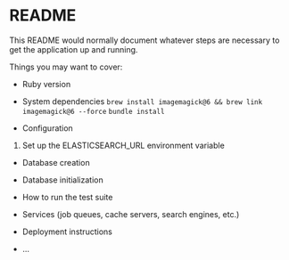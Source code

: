 # README

This README would normally document whatever steps are necessary to get the
application up and running.

Things you may want to cover:

* Ruby version

* System dependencies
`brew install imagemagick@6 && brew link imagemagick@6 --force`
`bundle install`

* Configuration
1. Set up the ELASTICSEARCH_URL environment variable

* Database creation

* Database initialization

* How to run the test suite

* Services (job queues, cache servers, search engines, etc.)

* Deployment instructions

* ...
